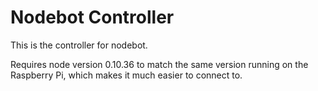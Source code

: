 # Nodebot Controller

This is the controller for nodebot.

Requires node version 0.10.36 to match the same version running on the Raspberry Pi, which makes it much easier to connect to.


